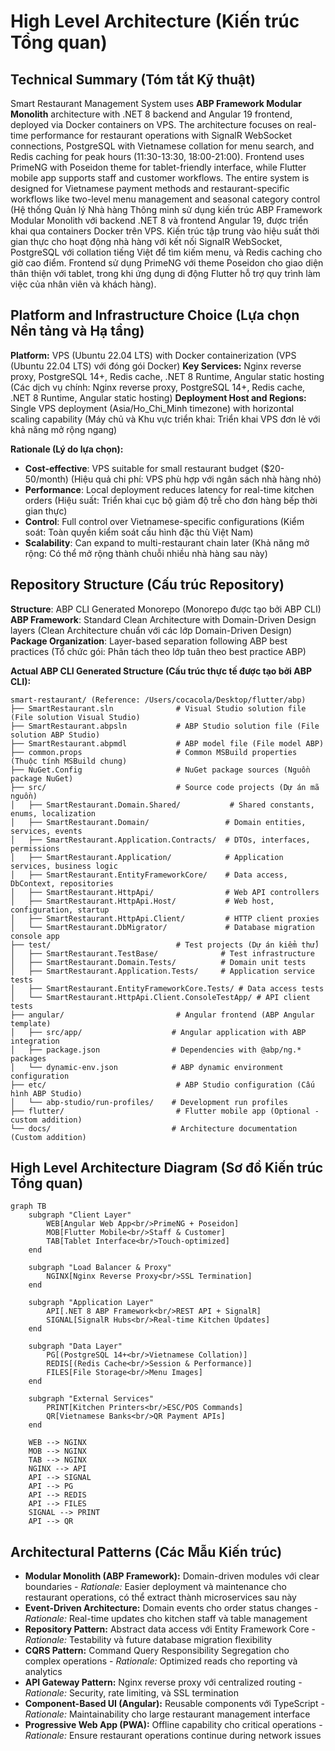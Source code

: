 # High Level Architecture (Kiến trúc Tổng quan)

## Technical Summary (Tóm tắt Kỹ thuật)

Smart Restaurant Management System uses **ABP Framework Modular Monolith** architecture with .NET 8 backend and Angular 19 frontend, deployed via Docker containers on VPS. The architecture focuses on real-time performance for restaurant operations with SignalR WebSocket connections, PostgreSQL with Vietnamese collation for menu search, and Redis caching for peak hours (11:30-13:30, 18:00-21:00). Frontend uses PrimeNG with Poseidon theme for tablet-friendly interface, while Flutter mobile app supports staff and customer workflows. The entire system is designed for Vietnamese payment methods and restaurant-specific workflows like two-level menu management and seasonal category control (Hệ thống Quản lý Nhà hàng Thông minh sử dụng kiến trúc ABP Framework Modular Monolith với backend .NET 8 và frontend Angular 19, được triển khai qua containers Docker trên VPS. Kiến trúc tập trung vào hiệu suất thời gian thực cho hoạt động nhà hàng với kết nối SignalR WebSocket, PostgreSQL với collation tiếng Việt để tìm kiếm menu, và Redis caching cho giờ cao điểm. Frontend sử dụng PrimeNG với theme Poseidon cho giao diện thân thiện với tablet, trong khi ứng dụng di động Flutter hỗ trợ quy trình làm việc của nhân viên và khách hàng).

## Platform and Infrastructure Choice (Lựa chọn Nền tảng và Hạ tầng)

**Platform:** VPS (Ubuntu 22.04 LTS) with Docker containerization (VPS (Ubuntu 22.04 LTS) với đóng gói Docker)
**Key Services:** Nginx reverse proxy, PostgreSQL 14+, Redis cache, .NET 8 Runtime, Angular static hosting (Các dịch vụ chính: Nginx reverse proxy, PostgreSQL 14+, Redis cache, .NET 8 Runtime, Angular static hosting)
**Deployment Host and Regions:** Single VPS deployment (Asia/Ho_Chi_Minh timezone) with horizontal scaling capability (Máy chủ và Khu vực triển khai: Triển khai VPS đơn lẻ với khả năng mở rộng ngang)

**Rationale (Lý do lựa chọn):**
- **Cost-effective**: VPS suitable for small restaurant budget ($20-50/month) (Hiệu quả chi phí: VPS phù hợp với ngân sách nhà hàng nhỏ)
- **Performance**: Local deployment reduces latency for real-time kitchen orders (Hiệu suất: Triển khai cục bộ giảm độ trễ cho đơn hàng bếp thời gian thực)
- **Control**: Full control over Vietnamese-specific configurations (Kiểm soát: Toàn quyền kiểm soát cấu hình đặc thù Việt Nam)
- **Scalability**: Can expand to multi-restaurant chain later (Khả năng mở rộng: Có thể mở rộng thành chuỗi nhiều nhà hàng sau này)

## Repository Structure (Cấu trúc Repository)

**Structure**: ABP CLI Generated Monorepo (Monorepo được tạo bởi ABP CLI)
**ABP Framework**: Standard Clean Architecture with Domain-Driven Design layers (Clean Architecture chuẩn với các lớp Domain-Driven Design)
**Package Organization**: Layer-based separation following ABP best practices (Tổ chức gói: Phân tách theo lớp tuân theo best practice ABP)

**Actual ABP CLI Generated Structure (Cấu trúc thực tế được tạo bởi ABP CLI):**
```
smart-restaurant/ (Reference: /Users/cocacola/Desktop/flutter/abp)
├── SmartRestaurant.sln              # Visual Studio solution file (File solution Visual Studio)
├── SmartRestaurant.abpsln           # ABP Studio solution file (File solution ABP Studio)
├── SmartRestaurant.abpmdl           # ABP model file (File model ABP)
├── common.props                     # Common MSBuild properties (Thuộc tính MSBuild chung)
├── NuGet.Config                     # NuGet package sources (Nguồn package NuGet)
├── src/                             # Source code projects (Dự án mã nguồn)
│   ├── SmartRestaurant.Domain.Shared/           # Shared constants, enums, localization
│   ├── SmartRestaurant.Domain/                 # Domain entities, services, events
│   ├── SmartRestaurant.Application.Contracts/  # DTOs, interfaces, permissions
│   ├── SmartRestaurant.Application/            # Application services, business logic
│   ├── SmartRestaurant.EntityFrameworkCore/    # Data access, DbContext, repositories
│   ├── SmartRestaurant.HttpApi/                # Web API controllers
│   ├── SmartRestaurant.HttpApi.Host/           # Web host, configuration, startup
│   ├── SmartRestaurant.HttpApi.Client/         # HTTP client proxies
│   └── SmartRestaurant.DbMigrator/             # Database migration console app
├── test/                            # Test projects (Dự án kiểm thử)
│   ├── SmartRestaurant.TestBase/              # Test infrastructure
│   ├── SmartRestaurant.Domain.Tests/          # Domain unit tests
│   ├── SmartRestaurant.Application.Tests/     # Application service tests
│   ├── SmartRestaurant.EntityFrameworkCore.Tests/ # Data access tests
│   └── SmartRestaurant.HttpApi.Client.ConsoleTestApp/ # API client tests
├── angular/                         # Angular frontend (ABP Angular template)
│   ├── src/app/                    # Angular application with ABP integration
│   ├── package.json                # Dependencies with @abp/ng.* packages
│   └── dynamic-env.json            # ABP dynamic environment configuration
├── etc/                             # ABP Studio configuration (Cấu hình ABP Studio)
│   └── abp-studio/run-profiles/    # Development run profiles
├── flutter/                         # Flutter mobile app (Optional - custom addition)
└── docs/                           # Architecture documentation (Custom addition)
```

## High Level Architecture Diagram (Sơ đồ Kiến trúc Tổng quan)

```mermaid
graph TB
    subgraph "Client Layer"
        WEB[Angular Web App<br/>PrimeNG + Poseidon]
        MOB[Flutter Mobile<br/>Staff & Customer]
        TAB[Tablet Interface<br/>Touch-optimized]
    end
    
    subgraph "Load Balancer & Proxy"
        NGINX[Nginx Reverse Proxy<br/>SSL Termination]
    end
    
    subgraph "Application Layer"
        API[.NET 8 ABP Framework<br/>REST API + SignalR]
        SIGNAL[SignalR Hubs<br/>Real-time Kitchen Updates]
    end
    
    subgraph "Data Layer"
        PG[(PostgreSQL 14+<br/>Vietnamese Collation)]
        REDIS[(Redis Cache<br/>Session & Performance)]
        FILES[File Storage<br/>Menu Images]
    end
    
    subgraph "External Services"
        PRINT[Kitchen Printers<br/>ESC/POS Commands]
        QR[Vietnamese Banks<br/>QR Payment APIs]
    end
    
    WEB --> NGINX
    MOB --> NGINX
    TAB --> NGINX
    NGINX --> API
    API --> SIGNAL
    API --> PG
    API --> REDIS
    API --> FILES
    SIGNAL --> PRINT
    API --> QR
```

## Architectural Patterns (Các Mẫu Kiến trúc)

- **Modular Monolith (ABP Framework):** Domain-driven modules với clear boundaries - _Rationale:_ Easier deployment và maintenance cho restaurant operations, có thể extract thành microservices sau này
- **Event-Driven Architecture:** Domain events cho order status changes - _Rationale:_ Real-time updates cho kitchen staff và table management
- **Repository Pattern:** Abstract data access với Entity Framework Core - _Rationale:_ Testability và future database migration flexibility
- **CQRS Pattern:** Command Query Responsibility Segregation cho complex operations - _Rationale:_ Optimized reads cho reporting và analytics
- **API Gateway Pattern:** Nginx reverse proxy với centralized routing - _Rationale:_ Security, rate limiting, và SSL termination
- **Component-Based UI (Angular):** Reusable components với TypeScript - _Rationale:_ Maintainability cho large restaurant management interface
- **Progressive Web App (PWA):** Offline capability cho critical operations - _Rationale:_ Ensure restaurant operations continue during network issues
